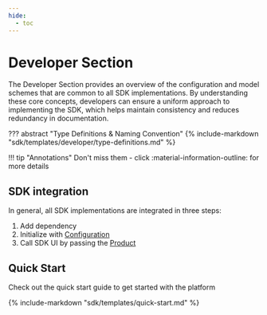 ```yaml
---
hide:
  - toc
---
```

# Developer Section

The Developer Section provides an overview of the configuration and model schemes that are common to all SDK implementations. By understanding these core concepts, developers can ensure a uniform approach to implementing the SDK, which helps maintain consistency and reduces redundancy in documentation.

??? abstract "Type Definitions & Naming Convention"
    {% include-markdown "sdk/templates/developer/type-definitions.md" %}

!!! tip "Annotations"
    Don't miss them - click :material-information-outline: for more details

## SDK integration

In general, all SDK implementations are integrated in three steps:

1. Add dependency
2. Initialize with [Configuration](/sdk/developer/configuration/)
3. Call SDK UI by passing the [Product](/sdk/developer/product)

## Quick Start

Check out the quick start guide to get started with the platform

{% include-markdown "sdk/templates/quick-start.md" %}